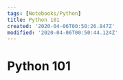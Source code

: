 ```yaml
---
tags: [Notebooks/Python]
title: Python 101
created: '2020-04-06T00:50:26.847Z'
modified: '2020-04-06T00:50:44.124Z'
---
```


# Python 101 



